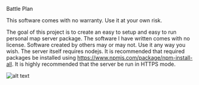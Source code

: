 Battle Plan

This software comes with no warranty. Use it at your own risk.

The goal of this project is to create an easy to setup and easy to run personal map server package. The software I have written comes with no license. Software created by others may or may not. Use it any way you wish. The server itself requires nodejs. It is recommended that required packages be installed using https://www.npmjs.com/package/npm-install-all. It is highly recommended that the server be run in HTTPS mode. 

 ![alt text](https://raw.githubusercontent.com/bornagainunitologist/battleplan/sample.PNG )
